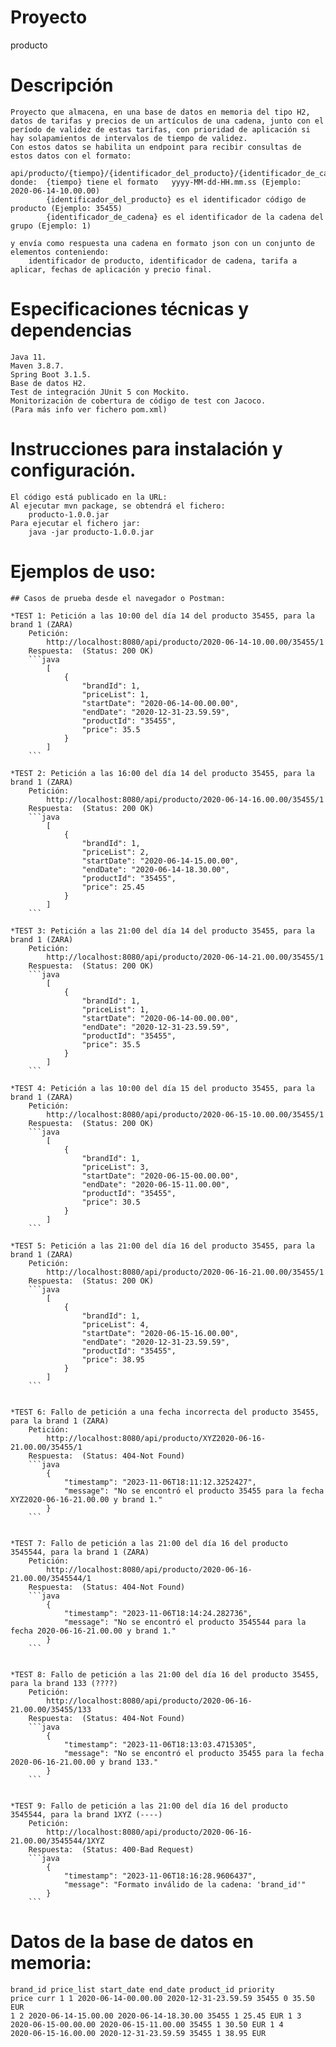 # Proyecto
producto 

# Descripción
	Proyecto que almacena, en una base de datos en memoria del tipo H2, datos de tarifas y precios de un artículos de una cadena, junto con el período de validez de estas tarifas, con prioridad de aplicación si hay solapamientos de intervalos de tiempo de validez.
	Con estos datos se habilita un endpoint para recibir consultas de estos datos con el formato:

	api/producto/{tiempo}/{identificador_del_producto}/{identificador_de_cadena}
	donde:	{tiempo} tiene el formato	yyyy-MM-dd-HH.mm.ss	(Ejemplo: 2020-06-14-10.00.00)
			{identificador_del_producto} es el identificador código de producto (Ejemplo: 35455)
			{identificador_de_cadena} es el identificador de la cadena del grupo (Ejemplo: 1)

	y envía como respuesta una cadena en formato json con un conjunto de elementos conteniendo:
		identificador de producto, identificador de cadena, tarifa a aplicar, fechas de aplicación y precio final.

 # Especificaciones técnicas y dependencias
	Java 11.
	Maven 3.8.7.
	Spring Boot 3.1.5.
	Base de datos H2.
	Test de integración JUnit 5 con Mockito.
	Monitorización de cobertura de código de test con Jacoco.
	(Para más info ver fichero pom.xml)

  # Instrucciones para instalación y configuración.
	El código está publicado en la URL: 
	Al ejecutar mvn package, se obtendrá el fichero:
		producto-1.0.0.jar
	Para ejecutar el fichero jar: 
		java -jar producto-1.0.0.jar

  # Ejemplos de uso:
  	## Casos de prueba desde el navegador o Postman:
     
  	*TEST 1: Petición a las 10:00 del día 14 del producto 35455, para la brand 1 (ZARA)
  		Petición: 
  			http://localhost:8080/api/producto/2020-06-14-10.00.00/35455/1
  		Respuesta:	(Status: 200 OK)
  		```java
  			[
  				{
  					"brandId": 1,
  					"priceList": 1,
  					"startDate": "2020-06-14-00.00.00",
  					"endDate": "2020-12-31-23.59.59",
  					"productId": "35455",
  					"price": 35.5
  				}
  			]
  		```
  	
  	*TEST 2: Petición a las 16:00 del día 14 del producto 35455, para la brand 1 (ZARA)
  		Petición: 
  			http://localhost:8080/api/producto/2020-06-14-16.00.00/35455/1
  		Respuesta:	(Status: 200 OK)
  		```java
  			[
  				{
  					"brandId": 1,
  					"priceList": 2,
  					"startDate": "2020-06-14-15.00.00",
  					"endDate": "2020-06-14-18.30.00",
  					"productId": "35455",
  					"price": 25.45
  				}
  			]
  		```
  
  	*TEST 3: Petición a las 21:00 del día 14 del producto 35455, para la brand 1 (ZARA)
  		Petición: 
  			http://localhost:8080/api/producto/2020-06-14-21.00.00/35455/1
  		Respuesta:	(Status: 200 OK)
  		```java
  			[
  				{
  					"brandId": 1,
  					"priceList": 1,
  					"startDate": "2020-06-14-00.00.00",
  					"endDate": "2020-12-31-23.59.59",
  					"productId": "35455",
  					"price": 35.5
  				}
  			]
  		```
  
  	*TEST 4: Petición a las 10:00 del día 15 del producto 35455, para la brand 1 (ZARA)
  		Petición: 
  			http://localhost:8080/api/producto/2020-06-15-10.00.00/35455/1
  		Respuesta:	(Status: 200 OK)
  		```java
  			[
  				{
  					"brandId": 1,
  					"priceList": 3,
  					"startDate": "2020-06-15-00.00.00",
  					"endDate": "2020-06-15-11.00.00",
  					"productId": "35455",
  					"price": 30.5
  				}
  			]
  		```
  
  	*TEST 5: Petición a las 21:00 del día 16 del producto 35455, para la brand 1 (ZARA)
  		Petición: 
  			http://localhost:8080/api/producto/2020-06-16-21.00.00/35455/1
  		Respuesta:	(Status: 200 OK)
  		```java
  			[
  				{
  					"brandId": 1,
  					"priceList": 4,
  					"startDate": "2020-06-15-16.00.00",
  					"endDate": "2020-12-31-23.59.59",
  					"productId": "35455",
  					"price": 38.95
  				}
  			]
  		```
  
  
  	*TEST 6: Fallo de petición a una fecha incorrecta del producto 35455, para la brand 1 (ZARA)
  		Petición: 
  			http://localhost:8080/api/producto/XYZ2020-06-16-21.00.00/35455/1
  		Respuesta:	(Status: 404-Not Found)
  		```java
  			{
  				"timestamp": "2023-11-06T18:11:12.3252427",
  				"message": "No se encontró el producto 35455 para la fecha XYZ2020-06-16-21.00.00 y brand 1."
  			}
  		```
  
  
  	*TEST 7: Fallo de petición a las 21:00 del día 16 del producto 3545544, para la brand 1 (ZARA)
  		Petición: 
  			http://localhost:8080/api/producto/2020-06-16-21.00.00/3545544/1
  		Respuesta:	(Status: 404-Not Found)
  		```java
  			{
  				"timestamp": "2023-11-06T18:14:24.282736",
  				"message": "No se encontró el producto 3545544 para la fecha 2020-06-16-21.00.00 y brand 1."
  			}
  		```
  			
  			
  	*TEST 8: Fallo de petición a las 21:00 del día 16 del producto 35455, para la brand 133 (????)
  		Petición: 
  			http://localhost:8080/api/producto/2020-06-16-21.00.00/35455/133
  		Respuesta:	(Status: 404-Not Found)
  		```java
  			{
  				"timestamp": "2023-11-06T18:13:03.4715305",
  				"message": "No se encontró el producto 35455 para la fecha 2020-06-16-21.00.00 y brand 133."
  			}
  		```
  
  
  	*TEST 9: Fallo de petición a las 21:00 del día 16 del producto 3545544, para la brand 1XYZ (----)
  		Petición: 
  			http://localhost:8080/api/producto/2020-06-16-21.00.00/3545544/1XYZ
  		Respuesta:	(Status: 400-Bad Request)
  		```java
  			{
  				"timestamp": "2023-11-06T18:16:28.9606437",
  				"message": "Formato inválido de la cadena: 'brand_id'"
  			}
  		```
  

# Datos de la base de datos en memoria:
<code>brand_id	price_list	start_date		end_date		product_id	priority	price	curr
1		  1		2020-06-14-00.00.00	2020-12-31-23.59.59	35455		0		35.50	EUR 
1		  2		2020-06-14-15.00.00	2020-06-14-18.30.00	35455		1		25.45	EUR 
1		  3		2020-06-15-00.00.00	2020-06-15-11.00.00	35455		1		30.50	EUR 
1		  4		2020-06-15-16.00.00	2020-12-31-23.59.59	35455		1		38.95	EUR 
</code>

